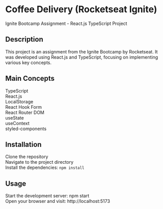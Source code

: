 # Coffee Delivery (Rocketseat Ignite)

Ignite Bootcamp Assignment - React.js TypeScript Project

## Description

This project is an assignment from the Ignite Bootcamp by Rocketseat. It was developed using React.js and TypeScript, focusing on implementing various key concepts. <br />

## Main Concepts
TypeScript <br />
React.js <br />
LocalStorage <br />
React Hook Form <br />
React Router DOM <br />
useState <br />
useContext <br />
styled-components <br />

## Installation

Clone the repository <br />
Navigate to the project directory <br />
Install the dependencies: ```npm install``` <br />

## Usage
Start the development server: npm start <br />
Open your browser and visit: http://localhost:5173 <br />